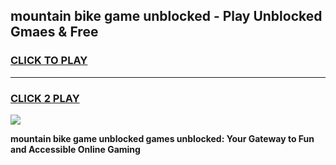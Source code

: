 
## mountain bike game unblocked - Play Unblocked Gmaes & Free
<h3>
<a href="https://premium.freeplayer.one?title=mountain_bike_game_unblocked&ref=19F">CLICK TO PLAY</a></h3>
<hr>

<h3>
<a href="https://premium.freeplayer.one?title=mountain_bike_game_unblocked&ref=19F">CLICK 2 PLAY</a>
  
</h3>

<a href="https://premium.freeplayer.one?title=mountain_bike_game_unblocked&ref=19F/"><img src="https://clearcache.store/games.png"></a>


**mountain bike game unblocked games unblocked: Your Gateway to Fun and Accessible Online Gaming**
